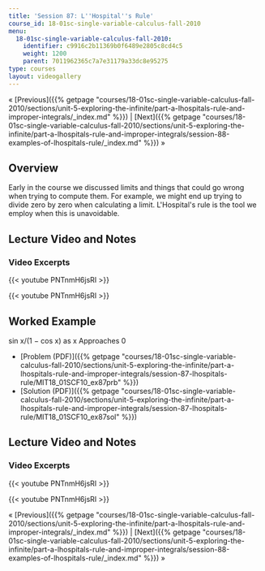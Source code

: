 ```yaml
---
title: 'Session 87: L''Hospital''s Rule'
course_id: 18-01sc-single-variable-calculus-fall-2010
menu:
  18-01sc-single-variable-calculus-fall-2010:
    identifier: c9916c2b11369b0f6489e2805c8cd4c5
    weight: 1200
    parent: 7011962365c7a7e31179a33dc8e95275
type: courses
layout: videogallery
---
```

« [Previous]({{% getpage "courses/18-01sc-single-variable-calculus-fall-2010/sections/unit-5-exploring-the-infinite/part-a-lhospitals-rule-and-improper-integrals/_index.md" %}}) | [Next]({{% getpage "courses/18-01sc-single-variable-calculus-fall-2010/sections/unit-5-exploring-the-infinite/part-a-lhospitals-rule-and-improper-integrals/session-88-examples-of-lhospitals-rule/_index.md" %}}) »

Overview
--------

Early in the course we discussed limits and things that could go wrong when trying to compute them. For example, we might end up trying to divide zero by zero when calculating a limit. L'Hospital's rule is the tool we employ when this is unavoidable.

Lecture Video and Notes
-----------------------

### Video Excerpts

{{< youtube PNTnmH6jsRI >}}

{{< youtube PNTnmH6jsRI >}}

Worked Example
--------------

sin x/(1 − cos x) as x Approaches 0

*   [Problem (PDF)]({{% getpage "courses/18-01sc-single-variable-calculus-fall-2010/sections/unit-5-exploring-the-infinite/part-a-lhospitals-rule-and-improper-integrals/session-87-lhospitals-rule/MIT18_01SCF10_ex87prb" %}})
*   [Solution (PDF)]({{% getpage "courses/18-01sc-single-variable-calculus-fall-2010/sections/unit-5-exploring-the-infinite/part-a-lhospitals-rule-and-improper-integrals/session-87-lhospitals-rule/MIT18_01SCF10_ex87sol" %}})

Lecture Video and Notes
-----------------------

### Video Excerpts

{{< youtube PNTnmH6jsRI >}}

{{< youtube PNTnmH6jsRI >}}

« [Previous]({{% getpage "courses/18-01sc-single-variable-calculus-fall-2010/sections/unit-5-exploring-the-infinite/part-a-lhospitals-rule-and-improper-integrals/_index.md" %}}) | [Next]({{% getpage "courses/18-01sc-single-variable-calculus-fall-2010/sections/unit-5-exploring-the-infinite/part-a-lhospitals-rule-and-improper-integrals/session-88-examples-of-lhospitals-rule/_index.md" %}}) »